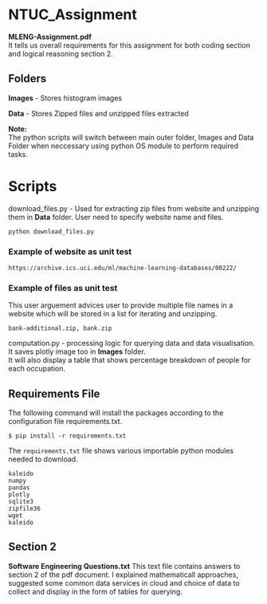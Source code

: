 # NTUC_Assignment

**MLENG-Assignment.pdf**<br /> 
It tells us overall requirements for this assignment for both coding section and logical reasoning section 2.

## Folders
**Images** - Stores histogram images

**Data** - Stores Zipped files and unzipped files extracted

**Note:**<br />
The python scripts will switch between main outer folder, Images and Data Folder when neccessary using python OS module
to perform required tasks.

# Scripts
download_files.py - Used for extracting zip files from website and unzipping them in **Data** folder. User need to specify website name and files.

```
python download_files.py
```

### Example of website as unit test
```
https://archive.ics.uci.edu/ml/machine-learning-databases/00222/
```
### Example of files as unit test<br /> 
This user arguement advices user to provide multiple file names in a website which will be stored in a list
for iterating and unzipping.

```
bank-additional.zip, bank.zip
```

computation.py - processing logic for querying data and data visualisation. <br />
It saves plotly image too in **Images** folder. <br />
It will also display a table that shows percentage breakdown of people for each occupation.


## Requirements File
The following command will install the packages according to the configuration file requirements.txt.
```
$ pip install -r requirements.txt
```
The ```requirements.txt``` file shows various importable python modules needed to download.
```
kaleido
numpy
pandas 
plotly
sqlite3
zipfile36
wget
kaleido
```

## Section 2
**Software Engineering Questions.txt** 
This text file contains answers to section 2 of the pdf document. I explained mathematicall approaches, suggested some common data services in cloud and choice of data to collect and display in the form of tables for querying.

